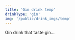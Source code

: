 ```yaml
---
title: 'Gin drink temp'
drinkType: 'gin'
img: '/public/drink_imgs/temp'
---
```


Gin drink that taste gin...